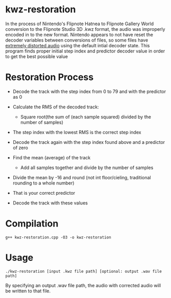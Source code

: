 # kwz-restoration

In the process of Nintendo's Flipnote Hatnea to Flipnote Gallery World conversion to the Flipnote Studio 3D .kwz format, the audio was improperly encoded in to the new format. Nintendo appears to not have reset the decoder variables between conversions of files, so some files have [extremely distorted audio](https://twitter.com/AustinSudomemo/status/1220367326085832704?s=20) using the default intial decoder state. This program finds proper initial step index and predictor decoder value in order to get the best possible value

# Restoration Process

 - Decode the track with the step index from 0 to 79 and with the predictor as 0 
 
 - Calculate the RMS of the decoded track:
   - Square root(the sum of (each sample squared) divided by the number of samples)
 
 - The step index with the lowest RMS is the correct step index

 - Decode the track again with the step index found above and a predictor of zero

 - Find the mean (average) of the track
   - Add all samples together and divide by the number of samples

 - Divide the mean by -16 and round (not int floor/cieling, traditional rounding to a whole number)

 - That is your correct predictor

 - Decode the track with these values

# Compilation

`g++ kwz-restoration.cpp -O3 -o kwz-restoration`

# Usage

`./kwz-restoration [input .kwz file path] [optional: output .wav file path]`

By specifying an output .wav file path, the audio with corrected audio will be written to that file.
